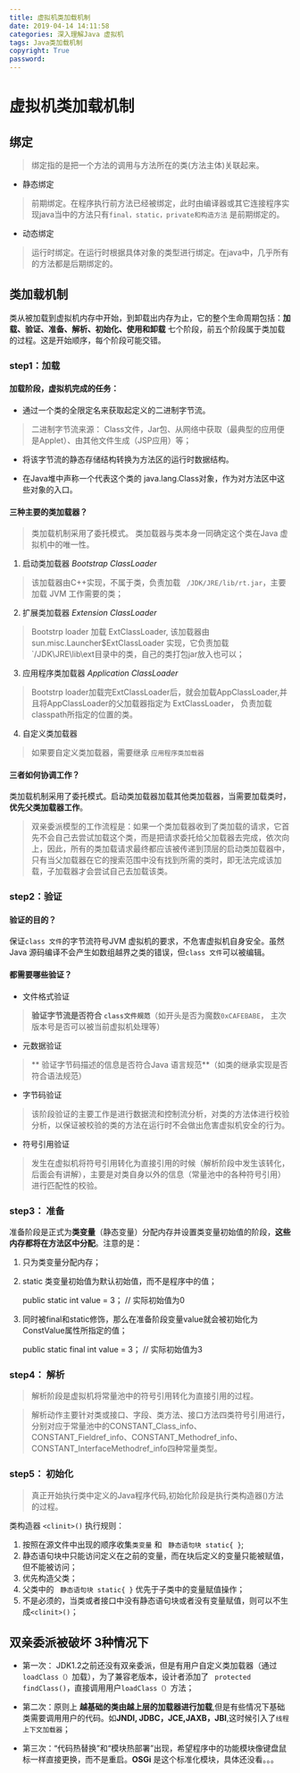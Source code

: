 ```yaml
---
title: 虚拟机类加载机制
date: 2019-04-14 14:11:58
categories: 深入理解Java 虚拟机
tags: Java类加载机制
copyright: True
password:
---
```



# 虚拟机类加载机制

## 绑定
> 绑定指的是把一个方法的调用与方法所在的类(方法主体)关联起来。

- 静态绑定

	

> 前期绑定。在程序执行前方法已经被绑定，此时由编译器或其它连接程序实现java当中的方法只有`final，static，private和构造方法` 是前期绑定的。

- 动态绑定

	

> 运行时绑定。在运行时根据具体对象的类型进行绑定。在java中，几乎所有的方法都是后期绑定的。




## 类加载机制


类从被加载到虚拟机内存中开始，到卸载出内存为止，它的整个生命周期包括：**加载、验证、准备、解析、初始化、使用和卸载** 七个阶段，前五个阶段属于类加载的过程。这是开始顺序，每个阶段可能交错。



### step1：加载

#### 加载阶段，虚拟机完成的任务：

- 通过一个类的全限定名来获取起定义的二进制字节流。

> 二进制字节流来源： Class文件，Jar包、从网络中获取（最典型的应用便是Applet）、由其他文件生成（JSP应用）等；


- 将该字节流的静态存储结构转换为方法区的运行时数据结构。


- 在Java堆中声称一个代表这个类的 java.lang.Class对象，作为对方法区中这些对象的入口。

#### 三种主要的类加载器？

>  类加载机制采用了委托模式。 类加载器与类本身一同确定这个类在Java 虚拟机中的唯一性。

1. 启动类加载器 *Bootstrap ClassLoader*

> 该加载器由C++实现，不属于类，负责加载 ` /JDK/JRE/lib/rt.jar`，主要加载 JVM 工作需要的类；

2. 扩展类加载器 *Extension ClassLoader*
> Bootstrp loader 加载 ExtClassLoader,
	该加载器由sun.misc.Launcher$ExtClassLoader 实现，它负责加载`/JDK\JRE\lib\ext目录中的类，自己的类打包jar放入也可以；
3. 应用程序类加载器 *Application ClassLoader*
> Bootstrp loader加载完ExtClassLoader后，就会加载AppClassLoader,并且将AppClassLoader的父加载器指定为 ExtClassLoader， 负责加载classpath所指定的位置的类。

4. 自定义类加载器

> 如果要自定义类加载器，需要继承 `应用程序类加载器`

#### 三者如何协调工作？

类加载机制采用了委托模式。启动类加载器加载其他类加载器，当需要加载类时，**优先父类加载器工作**。

>   双亲委派模型的工作流程是：如果一个类加载器收到了类加载的请求，它首先不会自己去尝试加载这个类，而是把请求委托给父加载器去完成，依次向上，因此，所有的类加载请求最终都应该被传递到顶层的启动类加载器中，只有当父加载器在它的搜索范围中没有找到所需的类时，即无法完成该加载，子加载器才会尝试自己去加载该类。


### step2：验证

#### 验证的目的？

保证`class 文件`的字节流符号JVM 虚拟机的要求，不危害虚拟机自身安全。虽然 Java 源码编译不会产生如数组越界之类的错误，但`class 文件`可以被编辑。

#### 都需要哪些验证？

- 文件格式验证

> **验证字节流是否符合 `class文件规范`**（如开头是否为魔数`0xCAFEBABE`， 主次版本号是否可以被当前虚拟机处理等）


- 元数据验证

> ** 验证字节码描述的信息是否符合Java 语言规范**（如类的继承实现是否符合语法规范）
- 字节码验证

> 该阶段验证的主要工作是进行数据流和控制流分析，对类的方法体进行校验分析，以保证被校验的类的方法在运行时不会做出危害虚拟机安全的行为。


- 符号引用验证

> 发生在虚拟机将符号引用转化为直接引用的时候（解析阶段中发生该转化，后面会有讲解），主要是对类自身以外的信息（常量池中的各种符号引用）进行匹配性的校验。

### step3： 准备

 准备阶段是正式为**类变量**（静态变量）分配内存并设置类变量初始值的阶段，**这些内存都将在方法区中分配**。注意的是：

1. 只为类变量分配内存；


2. static 类变量初始值为默认初始值，而不是程序中的值；


	public static int value = 3；  // 实际初始值为0
3. 同时被final和static修饰，那么在准备阶段变量value就会被初始化为ConstValue属性所指定的值；

    public static final int value = 3；  // 实际初始值为3


### step4： 解析

> 解析阶段是虚拟机将常量池中的符号引用转化为直接引用的过程。


>  解析动作主要针对类或接口、字段、类方法、接口方法四类符号引用进行，分别对应于常量池中的CONSTANT_Class_info、CONSTANT_Fieldref_info、CONSTANT_Methodref_info、CONSTANT_InterfaceMethodref_info四种常量类型。


### step5： 初始化

> 真正开始执行类中定义的Java程序代码,初始化阶段是执行类构造器<clinit>()方法的过程。

类构造器 `<clinit>()` 执行规则：

1. 按照在源文件中出现的顺序收集`类变量` 和 ` 静态语句块 static{ }`;
2. 静态语句块中只能访问定义在之前的变量，而在块后定义的变量只能被赋值，但不能被访问；
3. 优先构造父类；
4. 父类中的 ` 静态语句块 static{ }` 优先于子类中的变量赋值操作；
5. 不是必须的，当类或者接口中没有静态语句块或者没有变量赋值，则可以不生成`<clinit>()`；


## 双亲委派被破坏 3种情况下

- 第一次： JDK1.2之前还没有双亲委派，但是有用户自定义类加载器（通过`loadClass（）`加载），为了兼容老版本，设计者添加了 ` protected findClass()`，直接调用用户`loadClass（）`方法；


- 第二次：原则上 **越基础的类由越上层的加载器进行加载**,但是有些情况下基础类需要调用用户的代码。如**JNDI, JDBC，JCE,JAXB，JBI**,这时候引入了`线程上下文加载器`；

- 第三次：“代码热替换”和“模块热部署”出现，希望程序中的功能模块像键盘鼠标一样直接更换，而不是重启。**OSGi** 是这个标准化模块，具体还没看。。。
